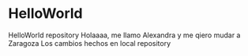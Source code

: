 # HelloWorld
HelloWorld repository
Holaaaa, me llamo Alexandra y me qiero mudar a Zaragoza
Los cambios hechos en local repository
